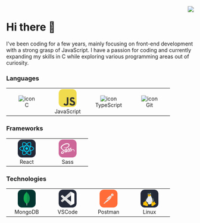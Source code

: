 <img align="right" src="https://visitor-badge.laobi.icu/badge?page_id=RexLinus" />

# Hi there 👋

I've been coding for a few years, mainly focusing on front-end development with a strong grasp of JavaScript. I have a passion for coding and currently expanding my skills in C while exploring various programming areas out of curiosity.

### Languages
<table>
  <tr>
    <td align="center" width="96"> 
        <img src="https://raw.githubusercontent.com/jmnote/z-icons/master/svg/c.svg" width="48" height="48" alt="icon" />
      <br>C
    </td>
    <td align="center" width="96">
        <img src="https://raw.githubusercontent.com/tandpfun/skill-icons/main/icons/JavaScript.svg" alt="icon" width="48" height="48" />
      <br>JavaScript
    </td>
    <td align="center" width="96">
        <img src="https://skillicons.dev/icons?i=ts" alt="icon" width="48" height="48" />
      <br>TypeScript
    </td>
    <td align="center" width="96"> 
        <img src="https://raw.githubusercontent.com/jmnote/z-icons/master/svg/git.svg" width="48" height="48" alt="icon" />
      <br>Git
    </td>
  </tr>
</table>

### Frameworks
<table>
  <tr>
    <td align="center" width="96">
        <img src="https://raw.githubusercontent.com/tandpfun/skill-icons/main/icons/React-Dark.svg" width="48" height="48" alt="icon" />
      <br>React
    </td>
    <td align="center" width="96"> 
        <img src="https://raw.githubusercontent.com/tandpfun/skill-icons/main/icons/Sass.svg" width="48" height="48" alt="icon" />
      <br>Sass
    </td>
  </tr>
</table>

### Technologies
<table>
  <tr>
    <td align="center" width="96"> 
        <img src="https://raw.githubusercontent.com/tandpfun/skill-icons/main/icons/MongoDB.svg" width="48" height="48" alt="icon" />
      <br>MongoDB
    </td>
    <td align="center" width="96"> 
        <img src="https://raw.githubusercontent.com/tandpfun/skill-icons/main/icons/VSCode-Dark.svg" width="48" height="48" alt="icon" />
      <br>VSCode
    </td>
    <td align="center" width="96">
        <img src="https://raw.githubusercontent.com/tandpfun/skill-icons/main/icons/Postman.svg" width="48" height="48" alt="icon" />
      <br>Postman
    </td>
    <td align="center" width="96"> 
        <img src="https://raw.githubusercontent.com/tandpfun/skill-icons/main/icons/Linux-Dark.svg" width="48" height="48" alt="icon" />
      <br>Linux
    </td>
  </tr>
</table>
  
  
  
